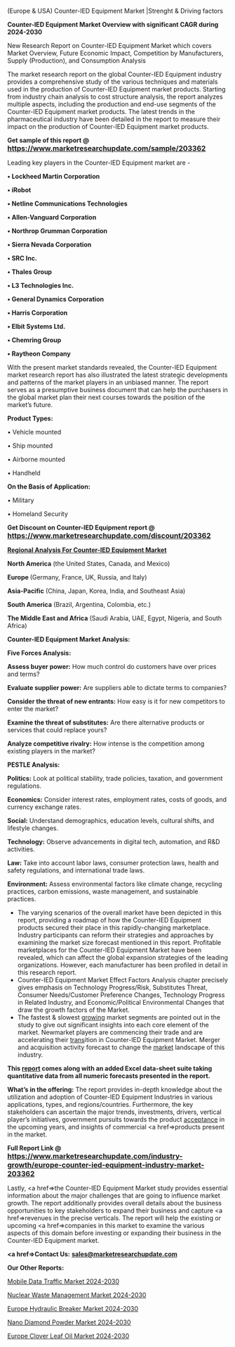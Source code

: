  (Europe & USA) Counter-IED Equipment Market |Strenght & Driving factors

<strong>Counter-IED Equipment Market Overview with significant CAGR during 2024-2030</strong>

New Research Report on Counter-IED Equipment Market which covers Market Overview, Future Economic Impact, Competition by Manufacturers, Supply (Production), and Consumption Analysis

The market research report on the global Counter-IED Equipment industry provides a comprehensive study of the various techniques and materials used in the production of Counter-IED Equipment market products. Starting from industry chain analysis to cost structure analysis, the report analyzes multiple aspects, including the production and end-use segments of the Counter-IED Equipment market products. The latest trends in the pharmaceutical industry have been detailed in the report to measure their impact on the production of Counter-IED Equipment market products.

<strong>Get sample of this report @ <a href=https://www.marketresearchupdate.com/sample/203362><font size=3 color=#0000ff>https://www.marketresearchupdate.com/sample/203362</font></a></strong>

Leading key players in the Counter-IED Equipment market are -

<strong>• Lockheed Martin Corporation

• iRobot

• Netline Communications Technologies

• Allen-Vanguard Corporation

• Northrop Grumman Corporation

• Sierra Nevada Corporation

• SRC Inc.

• Thales Group

• L3 Technologies Inc.

• General Dynamics Corporation

• Harris Corporation

• Elbit Systems Ltd.

• Chemring Group

• Raytheon Company</strong>

With the present market standards revealed, the Counter-IED Equipment market research report has also illustrated the latest strategic developments and patterns of the market players in an unbiased manner. The report serves as a presumptive business document that can help the purchasers in the global market plan their next courses towards the position of the market’s future.

<strong>Product Types:</strong>

• Vehicle mounted

• Ship mounted

• Airborne mounted

• Handheld

<strong>On the Basis of Application:</strong>

• Military

• Homeland Security

<strong>Get Discount on Counter-IED Equipment report @ <a href=https://www.marketresearchupdate.com/discount/203362><font size=3 color=#0000ff>https://www.marketresearchupdate.com/discount/203362</font></a></strong>

<strong><u><b>Regional Analysis For Counter-IED Equipment Market</b></u></strong>

<strong><b>North America</b></strong> (the United States, Canada, and Mexico)

<strong><b>Europe </b></strong>(Germany, France, UK, Russia, and Italy)

<strong><b>Asia-Pacific</b></strong> (China, Japan, Korea, India, and Southeast Asia)

<strong><b>South America</b></strong> (Brazil, Argentina, Colombia, etc.)

<strong><b>The Middle East and Africa</b></strong> (Saudi Arabia, UAE, Egypt, Nigeria, and South Africa)

<strong>Counter-IED Equipment Market Analysis:</strong>

<strong>Five Forces Analysis:</strong>

<strong>Assess buyer power:</strong> How much control do customers have over prices and terms?

<strong>Evaluate supplier power:</strong> Are suppliers able to dictate terms to companies?

<strong>Consider the threat of new entrants:</strong> How easy is it for new competitors to enter the market?

<strong>Examine the threat of substitutes:</strong> Are there alternative products or services that could replace yours?

<strong>Analyze competitive rivalry:</strong> How intense is the competition among existing players in the market?

<strong>PESTLE Analysis:</strong>

<strong>Politics:</strong> Look at political stability, trade policies, taxation, and government regulations.

<strong>Economics:</strong> Consider interest rates, employment rates, costs of goods, and currency exchange rates.

<strong>Social:</strong> Understand demographics, education levels, cultural shifts, and lifestyle changes.

<strong>Technology:</strong> Observe advancements in digital tech, automation, and R&D activities.

<strong>Law:</strong> Take into account labor laws, consumer protection laws, health and safety regulations, and international trade laws.

<strong>Environment:</strong> Assess environmental factors like climate change, recycling practices, carbon emissions, waste management, and sustainable practices.

<ul>
  <li>The varying scenarios of the overall market have been depicted in this report, providing a roadmap of how the Counter-IED Equipment products secured their place in this rapidly-changing marketplace. Industry participants can reform their strategies and approaches by examining the market size forecast mentioned in this report. Profitable marketplaces for the Counter-IED Equipment Market have been revealed, which can affect the global expansion strategies of the leading organizations. However, each manufacturer has been profiled in detail in this research report.</li>
  <li>Counter-IED Equipment Market Effect Factors Analysis chapter precisely gives emphasis on Technology Progress/Risk, Substitutes Threat, Consumer Needs/Customer Preference Changes, Technology Progress in Related Industry, and Economic/Political Environmental Changes that draw the growth factors of the Market.</li>
  <li>The fastest &amp; slowest <a href=ASDF991299>growing</a> market segments are pointed out in the study to give out significant insights into each core element of the market. Newmarket players are commencing their trade and are accelerating their <a href=>trans</a>ition in Counter-IED Equipment Market. Merger and acquisition activity forecast to change the <a href=>market</a> landscape of this industry.</li>
</ul>
<strong>This <a href=>report</a> comes along with an added Excel data-sheet suite taking quantitative data from all numeric forecasts presented in the report.</strong>

<strong>What’s in the offering:</strong> The report provides in-depth knowledge about the utilization and adoption of Counter-IED Equipment Industries in various applications, types, and regions/countries. Furthermore, the key stakeholders can ascertain the major trends, investments, drivers, vertical player’s initiatives, government pursuits towards the product <a href=ASDF881288>acceptance</a> in the upcoming years, and insights of commercial <a href=>products</a> present in the market.

<strong>Full Report Link @ <a href=https://www.marketresearchupdate.com/industry-growth/europe-counter-ied-equipment-industry-market-203362><font size=3 color=#0000ff>https://www.marketresearchupdate.com/industry-growth/europe-counter-ied-equipment-industry-market-203362</font></a></strong>

Lastly, <a href=>the</a> Counter-IED Equipment Market study provides essential information about the major challenges that are going to influence market growth. The report additionally provides overall details about the business opportunities to key stakeholders to expand their business and capture <a href=>revenues</a> in the precise verticals. The report will help the existing or upcoming <a href=>companies</a> in this market to examine the various aspects of this domain before investing or expanding their business in the Counter-IED Equipment market.

<strong><a href=><strong>Contact Us:</strong></a></strong>
<strong>sales@marketresearchupdate.com</strong>

<strong>Our Other Reports:</strong>

<a href=https://www.linkedin.com/pulse/mobile-data-traffic-market-opportunities-stay>Mobile Data Traffic Market 2024-2030</a>

<a href=https://www.linkedin.com/pulse/nuclear-waste-management-market-2023-remarking>Nuclear Waste Management Market 2024-2030</a>

<a href=https://www.linkedin.com/pulse/europe-hydraulic-breaker-market-2023-2030-explained>Europe Hydraulic Breaker Market 2024-2030</a>

<a href=https://www.linkedin.com/pulse/nano-diamond-powder-market-2023-development-growth-qnf2f/>Nano Diamond Powder Market 2024-2030</a>

<a href=https://www.linkedin.com/pulse/europe-clover-leaf-oil-market-research-report-2023-s1t5f/>Europe Clover Leaf Oil Market 2024-2030</a>
